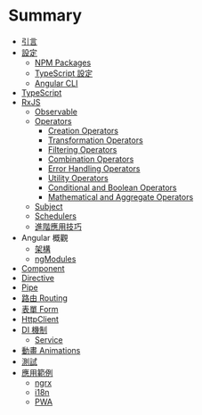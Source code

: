 # Summary

* [引言](README.md)
* [設定](chapter1/README.md)
  * [NPM Packages](chapter1/npm-package.md)
  * [TypeScript 設定](chapter1/tsconfig.md)
  * [Angular CLI](chapter1/angularcli.md)
* [TypeScript](chapter2/typescript.md)
* [RxJS](chapter3/rxjs.md)
  * [Observable](chapter3/observable.md)
  * [Operators](chapter3/operators.md)
    * [Creation Operators](chapter3/creation-operators.md)
    * [Transformation Operators](chapter3/transformation-operators.md)
    * [Filtering Operators](chapter3/filtering-operators.md)
    * [Combination Operators](chapter3/combination-operators.md)
    * [Error Handling Operators](chapter3/error-handling-operators.md)
    * [Utility Operators](chapter3/utility-operators.md)
    * [Conditional and Boolean Operators](chapter3/conditional-boolean-operators.md)
    * [Mathematical and Aggregate Operators](chapter3/mathematical-aggregate-operators.md)
  * [Subject](chapter3/subject.md)
  * [Schedulers](chapter3/schedulers.md)
  * [進階應用技巧](chapter3/advance.md)
* Angular 概觀
  * [架構](chapte4/architecture.md)
  * [ngModules](chapter4/ng-modules.md)
* [Component]()
* [Directive]()
* [Pipe]()
* [路由 Routing]()
* [表單 Form]()
* [HttpClient](chapter10/README.md)
* [DI 機制](chapter11/README.md)
  * [Service]()
* [動畫 Animations]()
* [測試](chapter13/README.md)
* [應用範例]()
  * [ngrx]()
  * [i18n]()
  * [PWA]()

